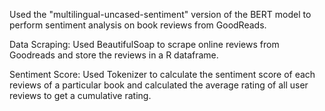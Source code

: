 Used the "multilingual-uncased-sentiment" version of the BERT model to perform sentiment analysis on book reviews from GoodReads. 

Data Scraping: Used BeautifulSoap to scrape online reviews from Goodreads and store the reviews in a R dataframe.

Sentiment Score: Used Tokenizer to calculate the sentiment score of each reviews of a particular book and calculated the average rating of all user reviews to get a cumulative rating.
